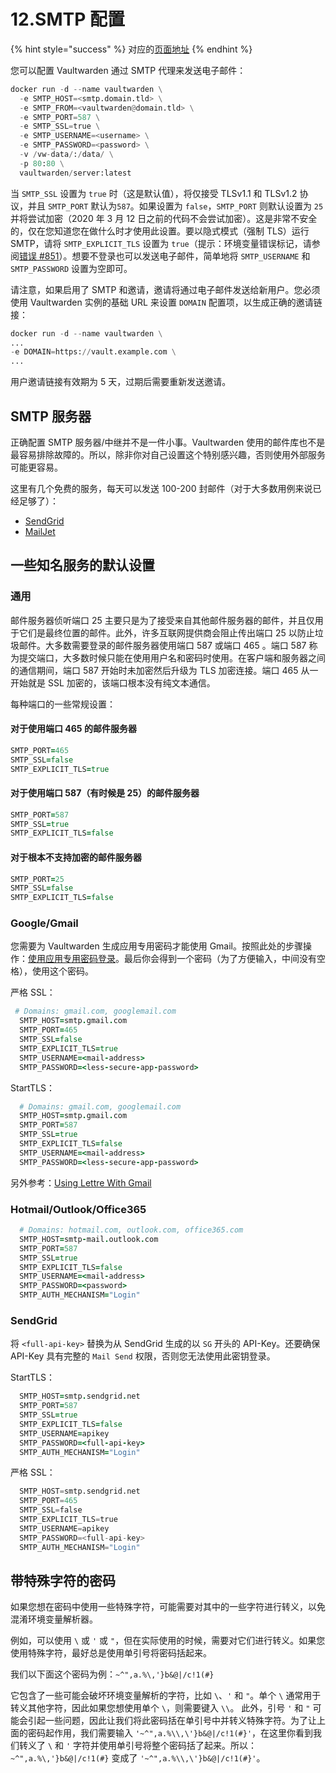 # 12.SMTP 配置

{% hint style="success" %}
对应的[页面地址](https://github.com/dani-garcia/vaultwarden/wiki/SMTP-configuration)
{% endhint %}

您可以配置 Vaultwarden 通过 SMTP 代理来发送电子邮件：

```python
docker run -d --name vaultwarden \
  -e SMTP_HOST=<smtp.domain.tld> \
  -e SMTP_FROM=<vaultwarden@domain.tld> \
  -e SMTP_PORT=587 \
  -e SMTP_SSL=true \
  -e SMTP_USERNAME=<username> \
  -e SMTP_PASSWORD=<password> \
  -v /vw-data/:/data/ \
  -p 80:80 \
  vaultwarden/server:latest
```

当 `SMTP_SSL` 设置为 `true` 时（这是默认值），将仅接受 TLSv1.1 和 TLSv1.2 协议，并且 `SMTP_PORT` 默认为`587`。如果设置为 `false`，`SMTP_PORT` 则默认设置为 `25` 并将尝试加密（2020 年 3 月 12 日之前的代码不会尝试加密）。这是非常不安全的，仅在您知道您在做什么时才使用此设置。要以隐式模式（强制 TLS）运行 SMTP，请将 `SMTP_EXPLICIT_TLS` 设置为 `true`（提示：环境变量错误标记，请参阅[错误 #851](https://github.com/dani-garcia/vaultwarden/issues/851)）。想要不登录也可以发送电子邮件，简单地将 `SMTP_USERNAME` 和 `SMTP_PASSWORD` 设置为空即可。

请注意，如果启用了 SMTP 和邀请，邀请将通过电子邮件发送给新用户。您必须使用 Vaultwarden 实例的基础 URL 来设置 `DOMAIN` 配置项，以生成正确的邀请链接：

```python
docker run -d --name vaultwarden \
...
-e DOMAIN=https://vault.example.com \
...
```

用户邀请链接有效期为 5 天，过期后需要重新发送邀请。

## SMTP 服务器 <a href="#smtp-servers" id="smtp-servers"></a>

正确配置 SMTP 服务器/中继并不是一件小事。Vaultwarden 使用的邮件库也不是最容易排除故障的。所以，除非你对自己设置这个特别感兴趣，否则使用外部服务可能更容易。

这里有几个免费的服务，每天可以发送 100-200 封邮件（对于大多数用例来说已经足够了）：

* [SendGrid](https://sendgrid.com)
* [MailJet](https://www.mailjet.com)

## 一些知名服务的默认设置 <a href="#here-some-sane-defaults-for-well-known-services" id="here-some-sane-defaults-for-well-known-services"></a>

### 通用 <a href="#general" id="general"></a>

邮件服务器侦听端口 25 主要只是为了接受来自其他邮件服务器的邮件，并且仅用于它们是最终位置的邮件。此外，许多互联网提供商会阻止传出端口 25 以防止垃圾邮件。大多数需要登录的邮件服务器使用端口 587 或端口 465 。端口 587 称为提交端口，大多数时候只能在使用用户名和密码时使用。在客户端和服务器之间的通信期间，端口 587 开始时未加密然后升级为 TLS 加密连接。端口 465 从一开始就是 SSL 加密的，该端口根本没有纯文本通信。

每种端口的一些常规设置：

#### 对于使用端口 465 的邮件服务器

```coffeescript
SMTP_PORT=465
SMTP_SSL=false
SMTP_EXPLICIT_TLS=true
```

#### 对于使用端口 587（有时候是 25）的邮件服务器

```coffeescript
SMTP_PORT=587
SMTP_SSL=true
SMTP_EXPLICIT_TLS=false
```

#### 对于根本不支持加密的邮件服务器

```coffeescript
SMTP_PORT=25
SMTP_SSL=false
SMTP_EXPLICIT_TLS=false
```

### Google/Gmail

您需要为 Vaultwarden 生成应用专用密码才能使用 Gmail。按照此处的步骤操作：[使用应用专用密码登录](https://support.google.com/accounts/answer/185833?hl=zh-Hans\&ref\_topic=7189145)。最后你会得到一个密码（为了方便输入，中间没有空格），使用这个密码。

严格 SSL：

```coffeescript
 # Domains: gmail.com, googlemail.com
  SMTP_HOST=smtp.gmail.com
  SMTP_PORT=465
  SMTP_SSL=false
  SMTP_EXPLICIT_TLS=true
  SMTP_USERNAME=<mail-address>
  SMTP_PASSWORD=<less-secure-app-password>
```

StartTLS：

```coffeescript
  # Domains: gmail.com, googlemail.com
  SMTP_HOST=smtp.gmail.com
  SMTP_PORT=587
  SMTP_SSL=true
  SMTP_EXPLICIT_TLS=false
  SMTP_USERNAME=<mail-address>
  SMTP_PASSWORD=<less-secure-app-password>
```

另外参考：[Using Lettre With Gmail](https://web.archive.org/web/20210925161633/https://webewizard.com/2019/09/17/Using-Lettre-With-Gmail/)

### Hotmail/Outlook/Office365

```coffeescript
  # Domains: hotmail.com, outlook.com, office365.com
  SMTP_HOST=smtp-mail.outlook.com
  SMTP_PORT=587
  SMTP_SSL=true
  SMTP_EXPLICIT_TLS=false
  SMTP_USERNAME=<mail-address>
  SMTP_PASSWORD=<password>
  SMTP_AUTH_MECHANISM="Login"
```

### SendGrid

将 `<full-api-key>` 替换为从 SendGrid 生成的以 `SG` 开头的 API-Key。还要确保 API-Key 具有完整的 `Mail Send` 权限，否则您无法使用此密钥登录。

StartTLS：

```coffeescript
  SMTP_HOST=smtp.sendgrid.net
  SMTP_PORT=587
  SMTP_SSL=true
  SMTP_EXPLICIT_TLS=false
  SMTP_USERNAME=apikey
  SMTP_PASSWORD=<full-api-key>
  SMTP_AUTH_MECHANISM="Login"
```

严格 SSL：

```python
  SMTP_HOST=smtp.sendgrid.net
  SMTP_PORT=465
  SMTP_SSL=false
  SMTP_EXPLICIT_TLS=true
  SMTP_USERNAME=apikey
  SMTP_PASSWORD=<full-api-key>
  SMTP_AUTH_MECHANISM="Login"
```

## 带特殊字符的密码 <a href="#passwords-with-special-characters" id="passwords-with-special-characters"></a>

如果您想在密码中使用一些特殊字符，可能需要对其中的一些字符进行转义，以免混淆环境变量解析器。

例如，可以使用 `\` 或 `'` 或 `"`，但在实际使用的时候，需要对它们进行转义。如果您使用特殊字符，最好总是使用单引号将密码括起来。

我们以下面这个密码为例：`~^",a.%\,'}b&@|/c!1(#}`

它包含了一些可能会破坏环境变量解析的字符，比如 `\`、`'` 和 `"`。单个 `\` 通常用于转义其他字符，因此如果您想使用单个 `\`，则需要键入 `\\`。 此外，引号 `'` 和 `"` 可能会引起一些问题，因此让我们将此密码括在单引号中并转义特殊字符。为了让上面的密码起作用，我们需要输入 `'~^",a.%\\,\'}b&@|/c!1(#}'`，在这里你看到我们转义了 `\` 和 `'` 字符并使用单引号将整个密码括了起来。所以：`~^",a.%\,'}b&@|/c!1(#}` 变成了 `'~^",a.%\\,\'}b&@|/c!1(#}'`。
